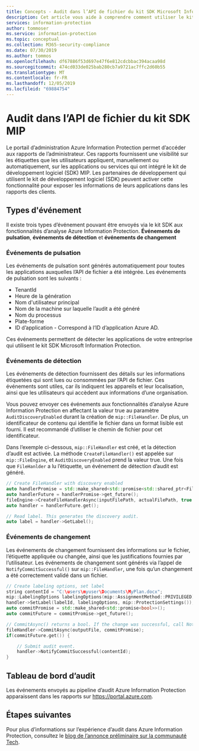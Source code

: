 ```yaml
---
title: Concepts - Audit dans l’API de fichier du kit SDK Microsoft Information Protection
description: Cet article vous aide à comprendre comment utiliser le kit SDK Microsoft Information Protection pour envoyer les événements d’audit de l’API de fichier aux fonctionnalités d’analyse Azure Information Protection.
services: information-protection
author: tommoser
ms.service: information-protection
ms.topic: conceptual
ms.collection: M365-security-compliance
ms.date: 07/30/2019
ms.author: tommos
ms.openlocfilehash: df67886f53d697e47f6e812cdcbbac394acaa98d
ms.sourcegitcommit: 474cd033de025bab280cb7a9721ac7ffc2d60b55
ms.translationtype: MT
ms.contentlocale: fr-FR
ms.lasthandoff: 12/05/2019
ms.locfileid: "69884754"
---
```

# <a name="auditing-in-the-mip-sdk-file-api"></a>Audit dans l’API de fichier du kit SDK MIP

Le portail d’administration Azure Information Protection permet d’accéder aux rapports de l’administrateur. Ces rapports fournissent une visibilité sur les étiquettes que les utilisateurs appliquent, manuellement ou automatiquement, sur les applications ou services qui ont intégré le kit de développement logiciel (SDK) MIP. Les partenaires de développement qui utilisent le kit de développement logiciel (SDK) peuvent activer cette fonctionnalité pour exposer les informations de leurs applications dans les rapports des clients.

## <a name="event-types"></a>Types d'événement

Il existe trois types d’événement pouvant être envoyés via le kit SDK aux fonctionnalités d’analyse Azure Information Protection. **Événements de pulsation**, **événements de détection** et **événements de changement**

### <a name="heartbeat-events"></a>Événements de pulsation

Les événements de pulsation sont générés automatiquement pour toutes les applications auxquelles l’API de fichier a été intégrée. Les événements de pulsation sont les suivants :

* TenantId
* Heure de la génération
* Nom d'utilisateur principal
* Nom de la machine sur laquelle l’audit a été généré
* Nom du processus
* Plate-forme
* ID d’application - Correspond à l’ID d’application Azure AD.

Ces événements permettent de détecter les applications de votre entreprise qui utilisent le kit SDK Microsoft Information Protection.

### <a name="discovery-events"></a>Événements de détection

Les événements de détection fournissent des détails sur les informations étiquetées qui sont lues ou consommées par l’API de fichier. Ces événements sont utiles, car ils indiquent les appareils et leur localisation, ainsi que les utilisateurs qui accèdent aux informations d’une organisation.

Vous pouvez envoyer ces événements aux fonctionnalités d’analyse Azure Information Protection en affectant la valeur true au paramètre `AuditDiscoveryEnabled` durant la création de `mip::FileHandler`. De plus, un identificateur de contenu qui identifie le fichier dans un format lisible est fourni. Il est recommandé d’utiliser le chemin de fichier pour cet identificateur.

Dans l’exemple ci-dessous, `mip::FileHandler` est créé, et la détection d’audit est activée. La méthode `CreateFileHandler()` est appelée sur `mip::FileEngine`, et `AuditDiscoveryEnabled` prend la valeur true. Une fois que `FileHanlder` a lu l’étiquette, un événement de détection d’audit est généré.

```cpp
// Create FileHandler with discovery enabled
auto handlerPromise = std::make_shared<std::promise<std::shared_ptr<FileHandler>>>();
auto handlerFuture = handlerPromise->get_future();
fileEngine->CreateFileHandlerAsync(inputFilePath, actualFilePath, true /*AuditDiscoveryEnabled*/, make_shared<FileHandlerObserver>(), createFileHandlerPromise);
auto handler = handlerFuture.get();

// Read label. This generates the discovery audit.
auto label = handler->GetLabel();
```

### <a name="change-events"></a>Événements de changement

Les événements de changement fournissent des informations sur le fichier, l’étiquette appliquée ou changée, ainsi que les justifications fournies par l’utilisateur. Les événements de changement sont générés via l’appel de `NotifyCommitSuccessful()` sur `mip::FileHandler`, une fois qu’un changement a été correctement validé dans un fichier.

```cpp
// Create labeling options, set label
string contentId = "C:\users\myuser\Documents\MyPlan.docx";
mip::LabelingOptions labelingOptions(mip::AssignmentMethod::PRIVILEGED);
handler->SetLabel(labelId, labelingOptions, mip::ProtectionSettings());
auto commitPromise = std::make_shared<std::promise<bool>>();
auto commitFuture = commitPromise->get_future();

// CommitAsync() returns a bool. If the change was successful, call NotifyCommitSuccessful().
fileHandler->CommitAsync(outputFile, commitPromise);
if(commitFuture.get()) {

    // Submit audit event.
    handler->NotifyCommitSuccessful(contentId);
}
```

## <a name="audit-dashboard"></a>Tableau de bord d’audit

Les événements envoyés au pipeline d’audit Azure Information Protection apparaissent dans les rapports sur https://portal.azure.com. 

## <a name="next-steps"></a>Étapes suivantes

Pour plus d’informations sur l’expérience d’audit dans Azure Information Protection, consultez le [blog de l’annonce préliminaire sur la communauté Tech](https://techcommunity.microsoft.com/t5/Azure-Information-Protection/Data-discovery-reporting-and-analytics-for-all-your-data-with/ba-p/253854).
